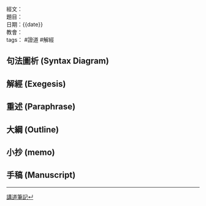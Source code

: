 經文：  
題目：  
日期：{{date}}  
教會：  
tags： #證道  #解經  

## 句法圖析 (Syntax Diagram)


## 解經 (Exegesis)

## 重述 (Paraphrase)

## 大綱 (Outline)

## 小抄 (memo)

## 手稿 (Manuscript) 


---
[講道筆記↵](%E8%AC%9B%E9%81%93%E7%AD%86%E8%A8%98.md)
